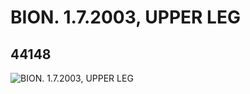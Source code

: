 # BION. 1.7.2003, UPPER LEG
## 44148
![BION. 1.7.2003, UPPER LEG](https://lc-www-live-s.legocdn.com/media/bricks/5/2/4194960.jpg)